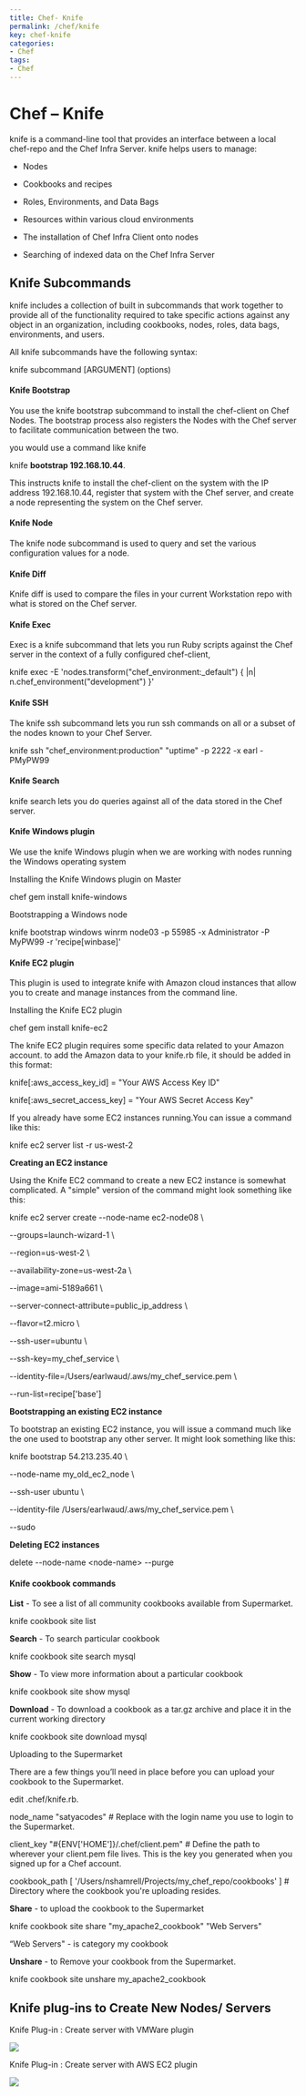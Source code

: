 ```yaml
---
title: Chef- Knife
permalink: /chef/knife
key: chef-knife
categories:
- Chef
tags:
- Chef
---
```



Chef – Knife 
=============

knife is a command-line tool that provides an interface between a local
chef-repo and the Chef Infra Server. knife helps users to manage:

-   Nodes

-   Cookbooks and recipes

-   Roles, Environments, and Data Bags

-   Resources within various cloud environments

-   The installation of Chef Infra Client onto nodes

-   Searching of indexed data on the Chef Infra Server

Knife Subcommands
-----------------

knife includes a collection of built in subcommands that work together to
provide all of the functionality required to take specific actions against any
object in an organization, including cookbooks, nodes, roles, data bags,
environments, and users.

All knife subcommands have the following syntax:

knife subcommand [ARGUMENT] (options)

#### Knife Bootstrap

You use the knife bootstrap subcommand to install the chef-client on Chef Nodes.
The bootstrap process also registers the Nodes with the Chef server to
facilitate communication between the two.

you would use a command like knife

knife **bootstrap 192.168.10.44**.

This instructs knife to install the chef-client on the system with the IP
address 192.168.10.44, register that system with the Chef server, and create a
node representing the system on the Chef server.

#### Knife Node

The knife node subcommand is used to query and set the various configuration
values for a node.

#### Knife Diff

Knife diff is used to compare the files in your current Workstation repo with
what is stored on the Chef server.

#### Knife Exec

Exec is a knife subcommand that lets you run Ruby scripts against the Chef
server in the context of a fully configured chef-client,

knife exec -E 'nodes.transform("chef_environment:_default") { \|n\|
n.chef_environment("development") }'

#### Knife SSH

The knife ssh subcommand lets you run ssh commands on all or a subset of the
nodes known to your Chef Server.

knife ssh "chef_environment:production" "uptime" -p 2222 -x earl -PMyPW99

#### Knife Search

knife search lets you do queries against all of the data stored in the Chef
server.

#### Knife Windows plugin

We use the knife Windows plugin when we are working with nodes running the
Windows operating system

Installing the Knife Windows plugin on Master

chef gem install knife-windows

Bootstrapping a Windows node

knife bootstrap windows winrm node03 -p 55985 -x Administrator -P MyPW99 -r
'recipe[winbase]'

#### Knife EC2 plugin

This plugin is used to integrate knife with Amazon cloud instances that allow
you to create and manage instances from the command line.

Installing the Knife EC2 plugin

chef gem install knife-ec2

The knife EC2 plugin requires some specific data related to your Amazon account.
to add the Amazon data to your knife.rb file, it should be added in this format:

knife[:aws_access_key_id] = "Your AWS Access Key ID"

knife[:aws_secret_access_key] = "Your AWS Secret Access Key"

If you already have some EC2 instances running.You can issue a command like
this:

knife ec2 server list -r us-west-2

**Creating an EC2 instance**

Using the Knife EC2 command to create a new EC2 instance is somewhat
complicated. A "simple" version of the command might look something like this:

knife ec2 server create --node-name ec2-node08 \\

\--groups=launch-wizard-1 \\

\--region=us-west-2 \\

\--availability-zone=us-west-2a \\

\--image=ami-5189a661 \\

\--server-connect-attribute=public_ip_address \\

\--flavor=t2.micro \\

\--ssh-user=ubuntu \\

\--ssh-key=my_chef_service \\

\--identity-file=/Users/earlwaud/.aws/my_chef_service.pem \\

\--run-list=recipe['base']

**Bootstrapping an existing EC2 instance**

To bootstrap an existing EC2 instance, you will issue a command much like the
one used to bootstrap any other server. It might look something like this:

knife bootstrap 54.213.235.40 \\

\--node-name my_old_ec2_node \\

\--ssh-user ubuntu \\

\--identity-file /Users/earlwaud/.aws/my_chef_service.pem \\

\--sudo

**Deleting EC2 instances**

delete --node-name \<node-name\> --purge

#### Knife cookbook commands

**List** - To see a list of all community cookbooks available from Supermarket.

knife cookbook site list

**Search** - To search particular cookbook

knife cookbook site search mysql

**Show** - To view more information about a particular cookbook

knife cookbook site show mysql

**Download** - To download a cookbook as a tar.gz archive and place it in the
current working directory

knife cookbook site download mysql

Uploading to the Supermarket

There are a few things you’ll need in place before you can upload your cookbook
to the Supermarket.

edit .chef/knife.rb.

node_name "satyacodes" \# Replace with the login name you use to login to the
Supermarket.

client_key "\#{ENV['HOME']}/.chef/client.pem" \# Define the path to wherever
your client.pem file lives. This is the key you generated when you signed up for
a Chef account.

cookbook_path [ '/Users/nshamrell/Projects/my_chef_repo/cookbooks' ] \#
Directory where the cookbook you're uploading resides.

**Share** - to upload the cookbook to the Supermarket

knife cookbook site share "my_apache2_cookbook" "Web Servers"

“Web Servers" - is category my cookbook

**Unshare** - to Remove your cookbook from the Supermarket.

knife cookbook site unshare my_apache2_cookbook

Knife plug-ins to Create New Nodes/ Servers
-------------------------------------------

Knife Plug-in : Create server with VMWare plugin

![](media/11498d8f7dfa883c6ce474af08b49cfd.png)

Knife Plug-in : Create server with AWS EC2 plugin

![](media/cb00d08d2e43113fc58a5b4d7d0dc600.png)
